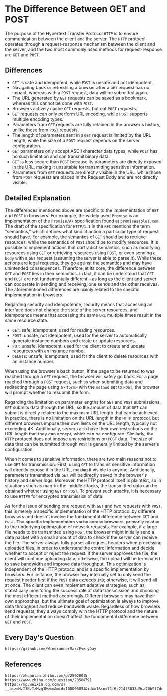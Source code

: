 # The Difference Between GET and POST
The purpose of the Hypertext Transfer Protocol `HTTP` is to ensure communication between the client and the server. The `HTTP` protocol operates through a request-response mechanism between the client and the server, and the two most commonly used methods for request-response are `GET` and `POST`.

## Differences
* `GET` is safe and idempotent, while `POST` is unsafe and not idempotent.
* Navigating back or refreshing a browser after a `GET` request has no impact, whereas with a `POST` request, data will be submitted again.
* The URL generated by `GET` requests can be saved as a bookmark, whereas this cannot be done with `POST`.
* Browsers actively cache `GET` requests, but not `POST` requests.
* `GET` requests can only perform URL encoding, while `POST` supports multiple encoding types.
* Parameters from `GET` requests are fully retained in the browser's history, unlike those from `POST` requests.
* The length of parameters sent in a `GET` request is limited by the URL length, while the size of a `POST` request depends on the server configuration.
* `GET` parameters only accept ASCII character data types, while `POST` has no such limitation and can transmit binary data.
* `GET` is less secure than `POST` because its parameters are directly exposed in the URL, making it unsuitable for transmitting sensitive information.
* Parameters from `GET` requests are directly visible in the URL, while those from `POST` requests are placed in the Request Body and are not directly visible.

## Detailed Explanation
The differences mentioned above are specific to the implementation of `GET` and `POST` in browsers. For example, the widely used `Promise` is an implementation of the `Promise/A+` specification found at `promisesaplus.com`. The draft of the specification for `HTTP/1.1` in the `RFC` mentions the term "semantics," which defines what kind of action a particular type of request should have. For example, the semantics of `GET` should be to retrieve resources, while the semantics of `POST` should be to modify resources. It is possible to implement actions that contradict semantics, such as modifying resources using `GET` or retrieving resources using `POST`, or even sending a `body` with a `GET` request (assuming the server is able to parse it). While these actions are legal requests, they go against the semantics and may have unintended consequences. Therefore, at its core, the difference between `GET` and `POST` lies in their semantics. In fact, it can be understood that `GET` and `POST` are not fundamentally different – as long as the client and server can cooperate in sending and receiving, one sends and the other receives. The aforementioned differences are mainly related to the specific implementation in browsers.

Regarding security and idempotence, security means that accessing an interface does not change the state of the server resources, and idempotence means that accessing the same `URI` multiple times result in the same resource state.
* `GET`: safe, idempotent, used for reading resources.
* `POST`: unsafe, not idempotent, used for the server to automatically generate instance numbers and create or update resources.
* `PUT`: unsafe, idempotent, used for the client to create and update resources with an instance number.
* `DELETE`: unsafe, idempotent, used for the client to delete resources with an instance number.

When using the browser's back button, if the page to be returned to was reached through a `GET` request, the browser will safely go back. For a page reached through a `POST` request, such as when submitting data and redirecting the page using a `<form>` with the `method` set to `POST`, the browser will prompt whether to resubmit the form.

Regarding the limitation on parameter lengths for `GET` and `POST` submissions, `GET` submits data through the URL, so the amount of data that `GET` can submit is directly related to the maximum URL length that can be achieved. In practice, there is no limitation on the URL length in the `HTTP` protocol, but different browsers impose their own limits on the URL length, typically not exceeding 4K. Additionally, servers also have their own restrictions on the URL length that they can accept, which can be configured. Similarly, the `HTTP` protocol does not impose any restrictions on `POST` data. The size of data that can be submitted through `POST` is generally limited by the server's configuration.

When it comes to sensitive information, there are two main reasons not to use `GET` for transmission. First, using `GET` to transmit sensitive information will directly expose it in the URL, making it visible to anyone. Additionally, parameters transmitted via `GET` will be directly saved in the browser's history and server logs. Moreover, the HTTP protocol itself is plaintext, so in situations such as man-in-the-middle attacks, the transmitted data can be obtained whether using `GET` or `POST`. To prevent such attacks, it is necessary to use `HTTPS` for encrypted transmission of data.

As for the issue of sending one request with `GET` and two requests with `POST`, this is merely a specific implementation of the HTTP protocol by different browsers and doesn't involve the fundamental difference between `GET` and `POST`. The specific implementation varies across browsers, primarily related to the underlying optimization of network requests. For example, if a large file needs to be transmitted using `POST`, the browser might initially send a data packet with a small amount of data to check if the server can receive the file. The server always fully parses all request headers when processing uploaded files, in order to understand the control information and decide whether to accept or reject the request. If the server approves the file, the client will continue uploading data; otherwise, the upload will be terminated to save bandwidth and improve data throughput. This optimization is independent of the HTTP protocol and is a specific implementation by browsers. For instance, the browser may internally set to only send the request header first if the `POST` data exceeds `1KB`; otherwise, it will send all at once. The client can even implement adaptive strategies, such as statistically monitoring the success rate of data transmission and choosing the most efficient method accordingly. Different browsers may have their own approaches, but the ultimate goal of optimization is always to improve data throughput and reduce bandwidth waste. Regardless of how browsers send requests, they always comply with the HTTP protocol and the nature of their implementation doesn't affect the fundamental difference between `GET` and `POST`.

## Every Day's Question

```
https://github.com/WindrunnerMax/EveryDay
```

## References

```
https://zhuanlan.zhihu.com/p/25028045
https://www.zhihu.com/question/28586791
https://mp.weixin.qq.com/s?__biz=MzI3NzIzMzg3Mw==&mid=100000054&idx=1&sn=71f6c214f3833d9ca20b9f7dcd9d33e4
```